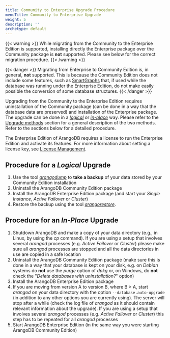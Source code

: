 ```yaml
---
title: Community to Enterprise Upgrade Procedure
menuTitle: Community to Enterprise Upgrade
weight: 5
description: ''
archetype: default
---
```

{{< warning >}}
While migrating from the Community to the Enterprise Edition is supported, 
installing directly the Enterprise package over the Community package is **not**
supported. Please see below for the correct migration procedure.
{{< /warning >}}

{{< danger >}}
Migrating from Enterprise to Community Edition is, in general, **not** supported. This
is because the Community Edition does not include some features, such as 
[SmartGraphs](../../graphs/smartgraphs/_index.md) that, if used while the database
was running under the Enterprise Edition, do not make easily possible the
conversion of some database structures.
{{< /danger >}}

Upgrading from the Community to the Enterprise Edition requires uninstallation of
the Community package (can be done in a way that the database data are preserved)
and installation of the Enterprise package. The upgrade can be done in a
[_logical_](#procedure-for-a-logical-upgrade) or 
[_in-place_](#procedure-for-an-in-place-upgrade) way. Please refer to the
[Upgrade methods](_index.md#upgrade-methods) section for a general
description of the two methods. Refer to the sections below for a detailed
procedure.

The Enterprise Edition of ArangoDB requires a license to run the Enterprise Edition and activate its features.
For more information about setting a license key, see [License Management](../administration/license-management.md).

## Procedure for a _Logical_ Upgrade

1. Use the tool [_arangodump_](../../components/tools/arangodump/_index.md) to **take a backup**
   of your data stored by your Community Edition installation
2. Uninstall the ArangoDB Community Edition package
3. Install the ArangoDB Enterprise Edition package
   (and start your _Single Instance_, _Active Failover_ or _Cluster_)
4. Restore the backup using the tool [_arangorestore_](../../components/tools/arangorestore/_index.md).

## Procedure for an _In-Place_ Upgrade

1. Shutdown ArangoDB and make a copy of your data directory (e.g., in Linux, by
   using the _cp_ command). If you are using a setup that involves several _arangod_ processes
   (e.g. _Active Failover_ or _Cluster_) please make sure all _arangod_ processes
   are stopped and all the data directories in use are copied in a safe location 
2. Uninstall the ArangoDB Community Edition package (make sure this is done in a way that
   your database is kept on your disk, e.g. on _Debian_ systems do **not** use the
   _purge_ option of _dpkg_ or, on Windows, do **not** check the "_Delete databases with
   uninstallation?_" option)
3. Install the ArangoDB Enterprise Edition package
4. If you are moving from version A to version B, where B > A, start _arangod_ on
   your data directory with the option `--database.auto-upgrade` (in addition to
   any other options you are currently using). The server will stop after a while
   (check the log file of _arangod_ as it should contain relevant information about
   the upgrade). If you are using a setup that involves several _arangod_ processes
   (e.g. _Active Failover_ or _Cluster_) this step has to be repeated for all _arangod_
   processes
5. Start ArangoDB Enterprise Edition
   (in the same way you were starting ArangoDB Community Edition)
